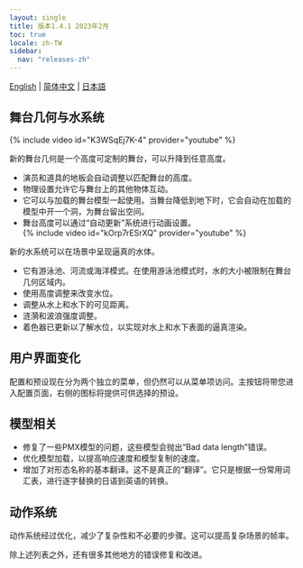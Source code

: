 ```yaml
---
layout: single
title: 版本1.4.1 2023年2月
toc: true
locale: zh-TW
sidebar:
  nav: "releases-zh"
---
```

[English](/dancexr/releases/1.4.1) | [简体中文](/zh/dancexr/releases/1.4.1) | [日本語](/jp/dancexr/releases/1.4.1)

## 舞台几何与水系统
{% include video id="K3WSqEj7K-4" provider="youtube" %}

新的舞台几何是一个高度可定制的舞台，可以升降到任意高度。
* 演员和道具的地板会自动调整以匹配舞台的高度。
* 物理设置允许它与舞台上的其他物体互动。
* 它可以与加载的舞台模型一起使用。当舞台降低到地下时，它会自动在加载的模型中开一个洞，为舞台留出空间。
* 舞台高度可以通过“自动更新”系统进行动画设置。  
{% include video id="kOrp7rESrXQ" provider="youtube" %}

新的水系统可以在场景中呈现逼真的水体。
* 它有游泳池、河流或海洋模式。在使用游泳池模式时，水的大小被限制在舞台几何区域内。
* 使用高度调整来改变水位。
* 调整从水上和水下的可见距离。
* 涟漪和波浪强度调整。
* 着色器已更新以了解水位，以实现对水上和水下表面的逼真渲染。

## 用户界面变化
配置和预设现在分为两个独立的菜单，但仍然可以从菜单项访问。主按钮将带您进入配置页面，右侧的图标将提供可供选择的预设。

## 模型相关
* 修复了一些PMX模型的问题，这些模型会抛出“Bad data length”错误。
* 优化模型加载，以提高响应速度和模型复制的速度。
* 增加了对形态名称的基本翻译。这不是真正的“翻译”。它只是根据一份常用词汇表，进行逐字替换的日语到英语的转换。

## 动作系统
动作系统经过优化，减少了复杂性和不必要的步骤。这可以提高复杂场景的帧率。

除上述列表之外，还有很多其他地方的错误修复和改进。